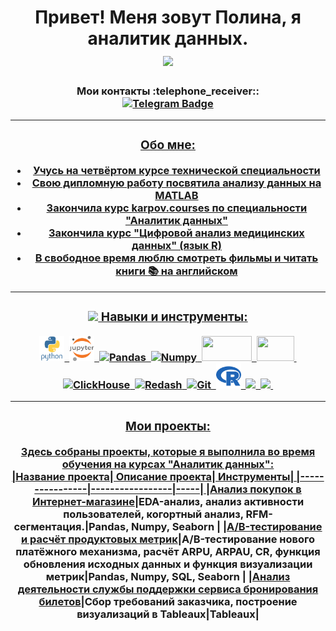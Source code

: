 <h1 align="center">Привет! Меня зовут Полина, я аналитик данных. 
<div id="header" align="center">
  <img src="https://99px.ru/sstorage/86/2018/09/image_862009181717296511862.gif" width="200"/>
</div>

<h3 align="center">Мои контакты :telephone_receiver::   
  
<div align="center">
<a href="https://t.me/polinka_sakharova">
<img src="https://img.shields.io/badge/Telegram-blue?style=for-the-badge&logo=telegram&logoColor=white" alt="Telegram Badge"/> 
</div>  
  
 --- 
 
### Обо мне:  
* Учусь на четвёртом курсе технической специальности  
* Свою дипломную работу посвятила анализу данных на MATLAB
* Закончила курс karpov.courses по специальности "Аналитик данных"
* Закончила курс "Цифровой анализ медицинских данных" (язык R)
* В свободное время люблю смотреть фильмы и читать книги :books: на английском
  
 ---

 ### <img src="https://img.freepik.com/premium-vector/hummer-icon-logo-vector-illustration-design_598213-6172.jpg?size=626&ext=jpg" width=40> Навыки и инструменты:
 <div>
  <img src="https://github.com/devicons/devicon/blob/master/icons/python/python-original-wordmark.svg" title="Python" alt="Python" width="40" height="40"/>&nbsp;
  <img src="https://raw.githubusercontent.com/devicons/devicon/1119b9f84c0290e0f0b38982099a2bd027a48bf1/icons/jupyter/jupyter-original-wordmark.svg" width="40" height="40">&nbsp;
  <img src="https://img.shields.io/badge/pandas-white?logo=pandas&logoColor=blue&style=for-the-badge" title="Pandas" alt="Pandas" height="40"/>&nbsp;
  <img src="https://img.shields.io/badge/numpy-white?logo=numpy&logoColor=blue&style=for-the-badge" title="Numpy" alt="Numpy" height="40"/>&nbsp;
  <img src="https://encrypted-tbn0.gstatic.com/images?q=tbn:ANd9GcQ7K8Ip-hdVgyJoNGoQsPXc6roAyt5bfhCqRFaKSAa4TfBfWiuqD-Rijqual-_KPhdZEg&usqp=CAU" width="80" height="40"/>&nbsp;
  <img src="https://media.proglib.io/wp-uploads/2017/02/download.png" width="60" height="40">&nbsp;
  <img src="https://img.shields.io/badge/Clickhouse-white?logo=Clickhouse&style=for-the-badge" title="ClickHouse" alt="ClickHouse" height="40"/>&nbsp;
  <img src="https://img.shields.io/badge/redash-white?logo=redash&logoColor=black&style=for-the-badge" title="Redash" alt="Redash" height="40"/>&nbsp;
  <img src="https://upload.wikimedia.org/wikipedia/commons/thumb/e/e0/Git-logo.svg/1200px-Git-logo.svg.png" title="Git" alt="Git" width="70" height="40"/>&nbsp;
  <img src="https://github.com/devicons/devicon/blob/master/icons/r/r-plain.svg" title="R" alt="R" width="40" height="40"/>&nbsp;
  <img src="https://upload.wikimedia.org/wikipedia/commons/thumb/2/21/Matlab_Logo.png/800px-Matlab_Logo.png" width="40"/>&nbsp;
  <img src="https://i-spark.nl/wp-content/uploads/2020/03/62e14245eb4d9a9dc054c181.png" width=70/>&nbsp

---

### Мои проекты:
Здесь собраны проекты, которые я выполнила во время обучения на курсах "Аналитик данных":  
|Название проекта| Описание проекта| Инструменты|
|----------------|-----------------|-----|
|[Анализ покупок в Интернет-магазине](https://github.com/sakharova7/project_e-commerce)|EDA-анализ, анализ активности пользователей, когортный анализ, RFM-сегментация.|**Pandas**, **Numpy**, **Seaborn** |
|[A/B-тестирование и расчёт продуктовых метрик](https://github.com/sakharova7/project-a-b-test-and-product-metrics)|A/B-тестирование нового платёжного механизма, расчёт ARPU, ARPAU, CR, функция обновления исходных данных и функция визуализации метрик|**Pandas**, **Numpy**, **SQL**, **Seaborn** |
|[Анализ деятельности службы поддержки сервиса бронирования билетов](https://public.tableau.com/app/profile/polina.saharova/viz/Support_Service_Tickets/Dashboard1?publish=yes)|Сбор требований заказчика, построение визуализаций в Tableaux|**Tableaux**|



